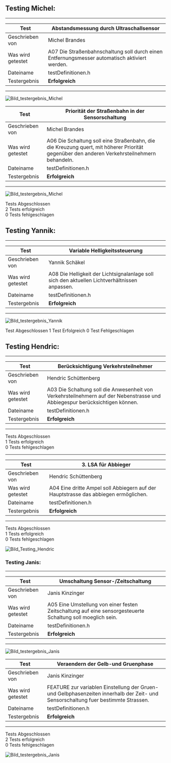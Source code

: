 ## Testing Michel:

-------------------------------------
Test | Abstandsmessung durch Ultraschallsensor
--- | ---
Geschrieben von | Michel Brandes
Was wird getestet  | A07 Die Straßenbahnschaltung soll durch einen Entfernungsmesser automatisch aktiviert werden. 
Dateiname | testDefinitionen.h
Testergebnis | **Erfolgreich**
-------------------------------------

![Bild_testergebnis_Michel](images/Testing_Michel1.JPG)   

Test | Priorität der Straßenbahn in der Sensorschaltung
--- | ---
Geschrieben von | Michel Brandes
Was wird getestet  | A06 Die Schaltung soll eine Straßenbahn, die die Kreuzung quert, mit höherer Priorität gegenüber den anderen Verkehrsteilnehmern behandeln.
Dateiname | testDefinitionen.h
Testergebnis | **Erfolgreich**
-------------------------------------

![Bild_testergebnis_Michel](images/Testing_Michel2.JPG)

Tests Abgeschlossen  
2 Tests erfolgreich  
0 Tests fehlgeschlagen

## Testing Yannik:
-------------------------------------
Test | Variable Helligkeitssteuerung
--- | ---
Geschrieben von | Yannik Schäkel
Was wird getestet  | A08 Die Helligkeit der Lichtsignalanlage soll sich den aktuellen Lichtverhältnissen anpassen. 
Dateiname | testDefinitionen.h
Testergebnis | **Erfolgreich**
-------------------------------------
![Bild_testergebnis_Yannik](images/Testing_Yannik_12_07_17.PNG)  

Test Abgeschlossen
1 Test Erfolgreich
0 Test Fehlgeschlagen

## Testing Hendric:

-------------------------------------
Test |Berücksichtigung Verkehrsteilnehmer
--- | ---
Geschrieben von | Hendric Schüttenberg
Was wird getestet  | A03 Die Schaltung soll die Anwesenheit von Verkehrsteilnehmern auf der Nebenstrasse und Abbiegespur berücksichtigen können.
Dateiname | testDefinitionen.h
Testergebnis | **Erfolgreich**
-------------------------------------

Tests Abgeschlossen  
1 Tests erfolgreich  
0 Tests fehlgeschlagen

-------------------------------------
Test |3. LSA für Abbieger
--- | ---
Geschrieben von | Hendric Schüttenberg
Was wird getestet  | A04 Eine dritte Ampel soll Abbiegern auf der Hauptstrasse das abbiegen ermöglichen.
Dateiname | testDefinitionen.h
Testergebnis | **Erfolgreich**
-------------------------------------

Tests Abgeschlossen  
1 Tests erfolgreich  
0 Tests fehlgeschlagen

![Bild_Testing_Hendric](images/Testing_Hendric.png)

### Testing Janis:  

-------------------------------------
Test | Umschaltung Sensor-/Zeitschaltung
--- | ---
Geschrieben von | Janis Kinzinger
Was wird getestet  | A05 Eine Umstellung von einer festen Zeitschaltung auf eine sensorgesteuerte Schaltung soll moeglich sein.
Dateiname | testDefinitionen.h
Testergebnis | **Erfolgreich**
-------------------------------------

![Bild_testergebnis_Janis](images/testing_Janis.PNG)   

Test | Veraendern der Gelb-und Gruenphase
--- | ---
Geschrieben von | Janis Kinzinger
Was wird getestet  | FEATURE zur variablen Einstellung der Gruen- und Gelbphasenzeiten innerhalb der Zeit- und Sensorschaltung fuer bestimmte Strassen.
Dateiname | testDefinitionen.h
Testergebnis | **Erfolgreich**
-------------------------------------

Tests Abgeschlossen  
2 Tests erfolgreich  
0 Tests fehlgeschlagen


![Bild_testergebnis_Janis](images/testing_Janis2.PNG)
